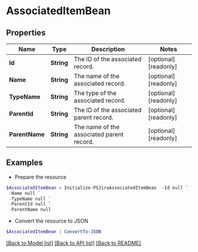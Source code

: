 # AssociatedItemBean
## Properties

Name | Type | Description | Notes
------------ | ------------- | ------------- | -------------
**Id** | **String** | The ID of the associated record. | [optional] [readonly] 
**Name** | **String** | The name of the associated record. | [optional] [readonly] 
**TypeName** | **String** | The type of the associated record. | [optional] [readonly] 
**ParentId** | **String** | The ID of the associated parent record. | [optional] [readonly] 
**ParentName** | **String** | The name of the associated parent record. | [optional] [readonly] 

## Examples

- Prepare the resource
```powershell
$AssociatedItemBean = Initialize-PSJiraAssociatedItemBean  -Id null `
 -Name null `
 -TypeName null `
 -ParentId null `
 -ParentName null
```

- Convert the resource to JSON
```powershell
$AssociatedItemBean | ConvertTo-JSON
```

[[Back to Model list]](../README.md#documentation-for-models) [[Back to API list]](../README.md#documentation-for-api-endpoints) [[Back to README]](../README.md)

